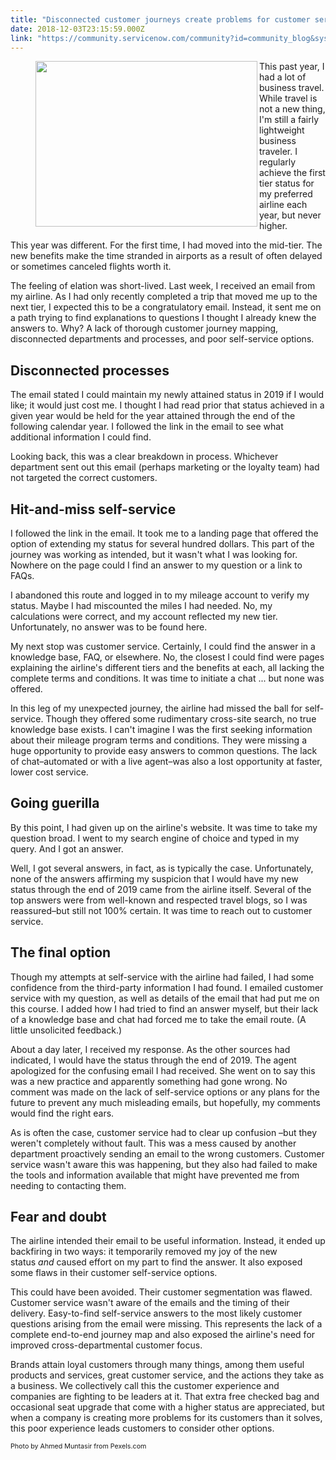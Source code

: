 ```yaml
---
title: "Disconnected customer journeys create problems for customer service"
date: 2018-12-03T23:15:59.000Z
link: "https://community.servicenow.com/community?id=community_blog&sys_id=0a8c0e57db022f8011762183ca961995"
---
```

<figure class="alignleft is-resized"><img class="wp-image-3416" src="https://insightsincustomerservice.files.wordpress.com/2018/12/aeroplane-air-aircraft-912050.jpg" alt="" width="355" height="265" align="left" /></figure>
<p>This past year, I had a lot of business travel. While travel is not a new thing, I&#39;m still a fairly lightweight business traveler. I regularly achieve the first tier status for my preferred airline each year, but never higher.</p>
<p>This year was different. For the first time, I had moved into the mid-tier. The new benefits make the time stranded in airports as a result of often delayed or sometimes canceled flights worth it.</p>
<p>The feeling of elation was short-lived. Last week, I received an email from my airline. As I had only recently completed a trip that moved me up to the next tier, I expected this to be a congratulatory email. Instead, it sent me on a path trying to find explanations to questions I thought I already knew the answers to. Why? A lack of thorough customer journey mapping, disconnected departments and processes, and poor self-service options.</p>
<h2>Disconnected processes</h2>
<p>The email stated I could maintain my newly attained status in 2019 if I would like; it would just cost me. I thought I had read prior that status achieved in a given year would be held for the year attained through the end of the following calendar year. I followed the link in the email to see what additional information I could find.</p>
<p>Looking back, this was a clear breakdown in process. Whichever department sent out this email (perhaps marketing or the loyalty team) had not targeted the correct customers.</p>
<h2>Hit-and-miss self-service</h2>
<p>I followed the link in the email. It took me to a landing page that offered the option of extending my status for several hundred dollars. This part of the journey was working as intended, but it wasn&#39;t what I was looking for. Nowhere on the page could I find an answer to my question or a link to FAQs.</p>
<p>I abandoned this route and logged in to my mileage account to verify my status. Maybe I had miscounted the miles I had needed. No, my calculations were correct, and my account reflected my new tier. Unfortunately, no answer was to be found here. </p>
<p>My next stop was customer service. Certainly, I could find the answer in a knowledge base, FAQ, or elsewhere. No, the closest I could find were pages explaining the airline&#39;s different tiers and the benefits at each, all lacking the complete terms and conditions. It was time to initiate a chat ... but none was offered.</p>
<p>In this leg of my unexpected journey, the airline had missed the ball for self-service. Though they offered some rudimentary cross-site search, no true knowledge base exists. I can&#39;t imagine I was the first seeking information about their mileage program terms and conditions. They were missing a huge opportunity to provide easy answers to common questions. The lack of chat–automated or with a live agent–was also a lost opportunity at faster, lower cost service.</p>
<h2>Going guerilla</h2>
<p>By this point, I had given up on the airline&#39;s website. It was time to take my question broad. I went to my search engine of choice and typed in my query. And I got an answer.</p>
<p>Well, I got several answers, in fact, as is typically the case. Unfortunately, none of the answers affirming my suspicion that I would have my new status through the end of 2019 came from the airline itself. Several of the top answers were from well-known and respected travel blogs, so I was reassured–but still not 100% certain. It was time to reach out to customer service.</p>
<h2>The final option</h2>
<p>Though my attempts at self-service with the airline had failed, I had some confidence from the third-party information I had found. I emailed customer service with my question, as well as details of the email that had put me on this course. I added how I had tried to find an answer myself, but their lack of a knowledge base and chat had forced me to take the email route. (A little unsolicited feedback.)</p>
<p>About a day later, I received my response. As the other sources had indicated, I would have the status through the end of 2019. The agent apologized for the confusing email I had received. She went on to say this was a new practice and apparently something had gone wrong. No comment was made on the lack of self-service options or any plans for the future to prevent any much misleading emails, but hopefully, my comments would find the right ears.</p>
<p>As is often the case, customer service had to clear up confusion –but they weren&#39;t completely without fault. This was a mess caused by another department proactively sending an email to the wrong customers. Customer service wasn&#39;t aware this was happening, but they also had failed to make the tools and information available that might have prevented me from needing to contacting them. </p>
<h2>Fear and doubt</h2>
<p>The airline intended their email to be useful information. Instead, it ended up backfiring in two ways: it temporarily removed my joy of the new status <em>and</em> caused effort on my part to find the answer. It also exposed some flaws in their customer self-service options.</p>
<p>This could have been avoided. Their customer segmentation was flawed. Customer service wasn&#39;t aware of the emails and the timing of their delivery. Easy-to-find self-service answers to the most likely customer questions arising from the email were missing. This represents the lack of a complete end-to-end journey map and also exposed the airline&#39;s need for improved cross-departmental customer focus.</p>
<p>Brands attain loyal customers through many things, among them useful products and services, great customer service, and the actions they take as a business. We collectively call this the customer experience and companies are fighting to be leaders at it. That extra free checked bag and occasional seat upgrade that come with a higher status are appreciated, but when a company is creating more problems for its customers than it solves, this poor experience leads customers to consider other options.</p>
<p><span style="font-size: 8pt;">Photo by Ahmed Muntasir from Pexels.com</span></p>